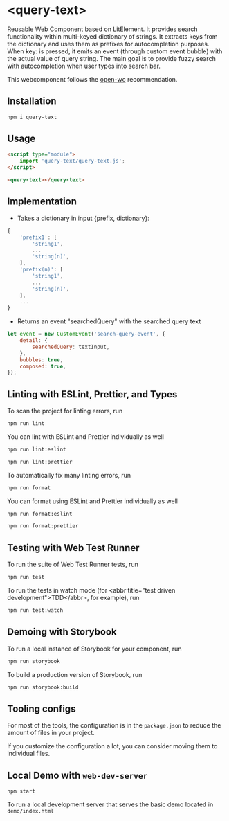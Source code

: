 # \<query-text>

Reusable Web Component based on LitElement. It provides search functionality within multi-keyed dictionary of strings.
It extracts keys from the dictionary and uses them as prefixes for autocompletion purposes. When key: <ENTER> is pressed, it emits an event (through custom event bubble) with the actual value of query string.
The main goal is to provide fuzzy search with autocompletion when user types into search bar.

This webcomponent follows the [open-wc](https://github.com/open-wc/open-wc) recommendation.

## Installation

```bash
npm i query-text
```

## Usage

```html
<script type="module">
	import 'query-text/query-text.js';
</script>

<query-text></query-text>
```

## Implementation

-   Takes a dictionary in input {prefix, dictionary}:

```javascript
{
	'prefix1': [
		'string1',
	    ...
        'string(n)',
	],
	'prefix(n)': [
        'string1',
	    ...
        'string(n)',
    ],
    ...
}
```

-   Returns an event "searchedQuery" with the searched query text

```javascript
let event = new CustomEvent('search-query-event', {
	detail: {
		searchedQuery: textInput,
	},
	bubbles: true,
	composed: true,
});
```

## Linting with ESLint, Prettier, and Types

To scan the project for linting errors, run

```bash
npm run lint
```

You can lint with ESLint and Prettier individually as well

```bash
npm run lint:eslint
```

```bash
npm run lint:prettier
```

To automatically fix many linting errors, run

```bash
npm run format
```

You can format using ESLint and Prettier individually as well

```bash
npm run format:eslint
```

```bash
npm run format:prettier
```

## Testing with Web Test Runner

To run the suite of Web Test Runner tests, run

```bash
npm run test
```

To run the tests in watch mode (for &lt;abbr title=&#34;test driven development&#34;&gt;TDD&lt;/abbr&gt;, for example), run

```bash
npm run test:watch
```

## Demoing with Storybook

To run a local instance of Storybook for your component, run

```bash
npm run storybook
```

To build a production version of Storybook, run

```bash
npm run storybook:build
```

## Tooling configs

For most of the tools, the configuration is in the `package.json` to reduce the amount of files in your project.

If you customize the configuration a lot, you can consider moving them to individual files.

## Local Demo with `web-dev-server`

```bash
npm start
```

To run a local development server that serves the basic demo located in `demo/index.html`
